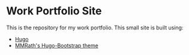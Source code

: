 # Work Portfolio Site
This is the repository for my work portfolio. This small site is built using:
- [Hugo](www.gohugo.io)
- [MMRath's Hugo-Bootstrap theme](https://github.com/mmrath/hugo-bootstrap)